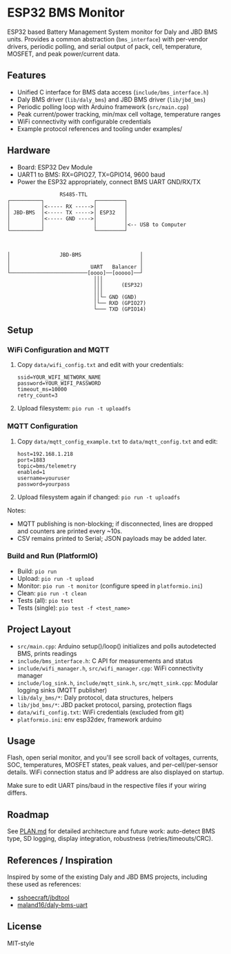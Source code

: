 # ESP32 BMS Monitor

ESP32 based Battery Management System monitor for Daly and JBD BMS units. Provides a common abstraction (`bms_interface`) with per-vendor drivers, periodic polling, and serial output of pack, cell, temperature, MOSFET, and peak power/current data.

## Features
- Unified C interface for BMS data access (`include/bms_interface.h`)
- Daly BMS driver (`lib/daly_bms`) and JBD BMS driver (`lib/jbd_bms`)
- Periodic polling loop with Arduino framework (`src/main.cpp`)
- Peak current/power tracking, min/max cell voltage, temperature ranges
- WiFi connectivity with configurable credentials
- Example protocol references and tooling under examples/

## Hardware
- Board: ESP32 Dev Module
- UART1 to BMS: RX=GPIO27, TX=GPIO14, 9600 baud
- Power the ESP32 appropriately, connect BMS UART GND/RX/TX
```
                 RS485-TTL
┌──────────┐                ┌─────────┐
│          │<----- RX ----->│         │
│ JBD-BMS  │<----- TX ----->│ ESP32   │
│          │<----- GND ---->│         │
│          │                │         │<-- USB to Computer
└──────────┘                └─────────┘



│                JBD-BMS                   │
│                                          │
│                          UART   Balancer │
└─────────────────────────[oooo]──[ooooo]──┘
                            │││
                            │││      (ESP32)
                            │││
                            ││└─ GND (GND)
                            │└── RXD (GPIO27)
                            └─── TXD (GPIO14)
```


## Setup

### WiFi Configuration and MQTT
1. Copy `data/wifi_config.txt` and edit with your credentials:
   ```
   ssid=YOUR_WIFI_NETWORK_NAME
   password=YOUR_WIFI_PASSWORD
   timeout_ms=10000
   retry_count=3
   ```

2. Upload filesystem: `pio run -t uploadfs`

### MQTT Configuration
1. Copy `data/mqtt_config_example.txt` to `data/mqtt_config.txt` and edit:
   ```
   host=192.168.1.218
   port=1883
   topic=bms/telemetry
   enabled=1
   username=youruser
   password=yourpass
   ```
2. Upload filesystem again if changed: `pio run -t uploadfs`

Notes:
- MQTT publishing is non-blocking; if disconnected, lines are dropped and counters are printed every ~10s.
- CSV remains printed to Serial; JSON payloads may be added later.

### Build and Run (PlatformIO)
- Build: `pio run`
- Upload: `pio run -t upload`
- Monitor: `pio run -t monitor` (configure speed in `platformio.ini`)
- Clean: `pio run -t clean`
- Tests (all): `pio test`
- Tests (single): `pio test -f <test_name>`

## Project Layout
- `src/main.cpp`: Arduino setup()/loop() initializes and polls autodetected BMS, prints readings
- `include/bms_interface.h`: C API for measurements and status
- `include/wifi_manager.h`, `src/wifi_manager.cpp`: WiFi connectivity manager
- `include/log_sink.h`, `include/mqtt_sink.h`, `src/mqtt_sink.cpp`: Modular logging sinks (MQTT publisher)
- `lib/daly_bms/*`: Daly protocol, data structures, helpers
- `lib/jbd_bms/*`: JBD packet protocol, parsing, protection flags
- `data/wifi_config.txt`: WiFi credentials (excluded from git)
- `platformio.ini`: env esp32dev, framework arduino

## Usage
Flash, open serial monitor, and you'll see scroll back of voltages, currents, SOC, temperatures, MOSFET states, peak values, and per-cell/per-sensor details. WiFi connection status and IP address are also displayed on startup.

Make sure to edit UART pins/baud in the respective files if your wiring differs.

## Roadmap
See [PLAN.md](PLAN.md) for detailed architecture and future work: auto-detect BMS type, SD logging, display integration, robustness (retries/timeouts/CRC).

## References / Inspiration
Inspired by some of the existing Daly and JBD BMS projects, including these used as references:

- [sshoecraft/jbdtool](https://github.com/sshoecraft/jbdtool)
- [maland16/daly-bms-uart](https://github.com/maland16/daly-bms-uart)


## License
MIT-style
